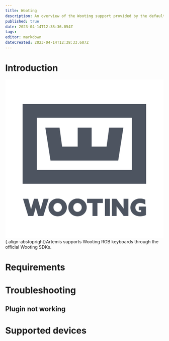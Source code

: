 ```yaml
---
title: Wooting
description: An overview of the Wooting support provided by the default Artemis Wooting plugin
published: true
date: 2023-04-14T12:38:36.054Z
tags: 
editor: markdown
dateCreated: 2023-04-14T12:38:33.607Z
---
```


# Introduction
![wooting-logo.png](/vendors/wooting-logo.png){.align-abstopright}Artemis supports Wooting RGB keyboards through the official Wooting SDKs.

# Requirements


# Troubleshooting


## Plugin not working

# Supported devices

